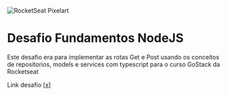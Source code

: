 ![RocketSeat Pixelart](https://i.imgur.com/PvS86IK.png)
# Desafio Fundamentos NodeJS

Este desafio era para implementar as rotas Get e Post usando os conceitos de repositorios, models e services com typescript para o curso GoStack da Rocketseat

Link desafio [[x](https://github.com/Rocketseat/bootcamp-gostack-desafios/tree/master/desafio-fundamentos-nodejs)]
